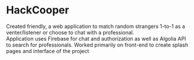 # HackCooper
Created friendly, a web application to match random strangers 1-to-1 as a venter/listener or choose to chat with a professional. </br>
Application uses Firebase for chat and authorization as well as Algolia API to search for professionals.
Worked primarily on front-end to create splash pages and interface of the project 

